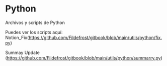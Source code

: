 # Python
Archivos y scripts de Python

Puedes ver los scripts aquí: 
Notion_Fix(https://github.com/Fildefrost/gitbook/blob/main/utils/python/fix.py)

Summay Update (https://github.com/Fildefrost/gitbook/blob/main/utils/python/summarry.py)
